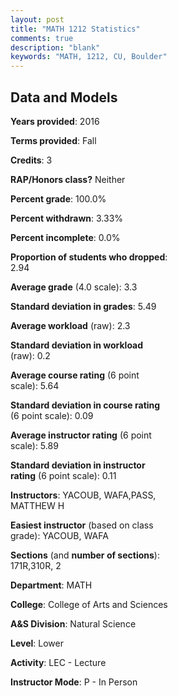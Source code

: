 ```yaml
---
layout: post
title: "MATH 1212 Statistics"
comments: true
description: "blank"
keywords: "MATH, 1212, CU, Boulder"
--- 
```

<head>
<script src="https://ajax.googleapis.com/ajax/libs/jquery/2.1.3/jquery.min.js"></script>
<script src="https://dl.dropboxusercontent.com/s/pc42nxpaw1ea4o9/highcharts.js?dl=0"></script>
<!-- <script src="../assets/js/highcharts.js"></script> -->
<style type="text/css">@font-face {
	font-family: "Bebas Neue";
	src: url(https://www.filehosting.org/file/details/544349/BebasNeue%20Regular.otf) format("opentype");
	}
	h1.Bebas { 
		font-family: "Bebas Neue", Verdana, Tahoma;
	}
</style>
</head>
<body>
	<div id="container" style="float: right; width: 45%; height: 88%; margin-left: 2.5%; margin-right: 2.5%;"></div>
	<script language="JavaScript">
		$(document).ready(function() {
		var chart = {type: 'column'};
		var title = {text: 'Grade Distribution'};
		var xAxis = {categories: ['A','B','C','D','F'],crosshair: true};
		var yAxis = {min: 0,title: {text: 'Percentage'}};
		var tooltip = {headerFormat: '<center><b><span style="font-size:20px">{point.key}</span></b></center>',
		               pointFormat: '<td style="padding:0"><b>{point.y:.1f}%</b></td>',
		               footerFormat: '</table>',shared: true,useHTML: true};
		var plotOptions = {column: {pointPadding: 0.0,borderWidth: 0}};  
		var credits = {enabled: false};var series= [{name: 'Percent',data: [57.58,27.27,9.09,3.03,3.03,]}];
		var json = {};
		json.chart = chart;
		json.title = title;
		json.tooltip = tooltip;
		json.xAxis = xAxis;
		json.yAxis = yAxis;  
		json.series = series;
		json.plotOptions = plotOptions;  
		json.credits = credits;
		$('#container').highcharts(json);
	});
	</script>
</body>
			   
## Data and Models

**Years provided**: 2016

**Terms provided**: Fall

**Credits**: 3

**RAP/Honors class?** Neither

**Percent grade**: 100.0%

**Percent withdrawn**: 3.33%

**Percent incomplete**: 0.0%

**Proportion of students who dropped**: 2.94

**Average grade** (4.0 scale): 3.3

**Standard deviation in grades**: 5.49

**Average workload** (raw): 2.3

**Standard deviation in workload** (raw): 0.2

**Average course rating** (6 point scale): 5.64

**Standard deviation in course rating** (6 point scale): 0.09

**Average instructor rating** (6 point scale): 5.89

**Standard deviation in instructor rating** (6 point scale): 0.11

**Instructors**: YACOUB, WAFA,PASS, MATTHEW H

**Easiest instructor** (based on class grade): YACOUB, WAFA

**Sections** (and **number of sections**): 171R,310R, 2

**Department**: MATH

**College**: College of Arts and Sciences

**A&S Division**: Natural Science

**Level**: Lower

**Activity**: LEC - Lecture

**Instructor Mode**: P  - In Person